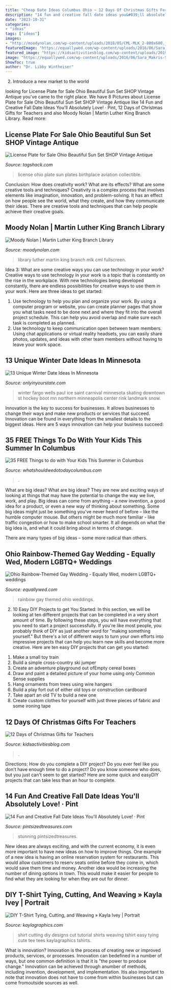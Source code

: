 ```yaml
---
title: "Cheap Date Ideas Columbus Ohio ~ 12 Days Of Christmas Gifts For Teachers"
description: "14 fun and creative fall date ideas you&#039;ll absolutely love! · pint"
date: "2023-10-31"
categories:
- "ideas"
tags: ["ideas"]
images:
- "http://moodynolan.com/wp-content/uploads/2018/05/CML-MLK_2-800x600.jpg"
featuredImage: "https://equallywed.com/wp-content/uploads/2016/06/Sara_Makris-Steven_Andrew-8851-1024x683.jpg"
featured_image: "https://kidsactivitiesblog.com/wp-content/uploads/2019/11/12-Days-of-Teacher-Gits-14.jpg"
image: "https://equallywed.com/wp-content/uploads/2016/06/Sara_Makris-Steven_Andrew-8851-1024x683.jpg"
ShowToc: true
author: "Dr. Libby Wintheiser"
---
```



2. Introduce a new market to the world 

	

		
looking for License Plate for Sale Ohio Beautiful Sun Set SHOP Vintage Antique you've came to the right place. We have 8 Pictures about License Plate for Sale Ohio Beautiful Sun Set SHOP Vintage Antique like 14 Fun and Creative Fall Date Ideas You&#039;ll Absolutely Love! · Pint, 12 Days of Christmas Gifts for Teachers and also Moody Nolan | Martin Luther King Branch Library. Read more:
		
    
## License Plate For Sale Ohio Beautiful Sun Set SHOP Vintage Antique

<img loading=lazy src="https://tagshack.com/media/catalog/product/cache/1/image/650x/040ec09b1e35df139433887a97daa66f/o/h/oh7_5.jpg" onerror="this.onerror=null;this.src='https://tse1.mm.bing.net/th?id=OIP.mRR1f9e8R4qL4f5x7T2ExAHaEb&amp;pid=15.1';" alt="License Plate for Sale Ohio Beautiful Sun Set SHOP Vintage Antique">

_Source: tagshack.com_

>license ohio plate sun plates birthplace aviation collectible. 

	

Conclusion: How does creativity work? What are its effects? What are some creative tools and techniques?
Creativity is a complex process that involves elements like imagination, innovation, and problem-solving. It has an effect on how people see the world, what they create, and how they communicate their ideas. There are creative tools and techniques that can help people achieve their creative goals.

    
## Moody Nolan | Martin Luther King Branch Library

<img loading=lazy src="http://moodynolan.com/wp-content/uploads/2018/05/CML-MLK_2-800x600.jpg" onerror="this.onerror=null;this.src='https://tse3.mm.bing.net/th?id=OIP.Q4yMj0mT10RUW721iv3hhAHaFj&amp;pid=15.1';" alt="Moody Nolan | Martin Luther King Branch Library">

_Source: moodynolan.com_

>library luther martin king branch mlk cml fullscreen. 

	

Idea 3: What are some creative ways you can use technology in your work?
Creative ways to use technology in your work is a topic that is constantly on the rise in the workplace. With new technologies being developed constantly, there are endless possibilities for creative ways to use them in your work. Here are three ideas to get started: 
1. Use technology to help you plan and organize your work. By using a computer program or website, you can create planner pages that show you what tasks need to be done next and where they fit into the overall project schedule. This can help you avoid overlap and make sure each task is completed as planned. 
2. Use technology to keep communication open between team members. Using chat applications or virtual reality headsets, you can easily share photos, updates, and ideas with other team members without having to leave your work space.

    
## 13 Unique Winter Date Ideas In Minnesota

<img loading=lazy src="http://cdn.onlyinyourstate.com/wp-content/uploads/2015/12/winterskate_boardman__large-slideshow.jpg" onerror="this.onerror=null;this.src='https://tse2.mm.bing.net/th?id=OIP._O1KpmBXtypaB4vqoe6XzgHaEK&amp;pid=15.1';" alt="13 Unique Winter Date Ideas In Minnesota">

_Source: onlyinyourstate.com_

>winter fargo wells paul ice saint carnival minnesota skating downtown st hockey boot mn northern minneapolis center rink landmark snow. 

	

Innovation is the key to success for businesses. It allows businesses to change their ways and make new products or services that succeed. Innovation can be found in everything from the smallest details to the biggest ideas. Here are 5 ways innovation can help your business succeed: 

    
## 35 FREE Things To Do With Your Kids This Summer In Columbus

<img loading=lazy src="https://whatshouldwedotodaycolumbus.com/wp-content/uploads/2017/06/IMG_5507.jpg" onerror="this.onerror=null;this.src='https://tse2.mm.bing.net/th?id=OIP.HF9kcSBmm86fV3X5vJbe7gHaJ4&amp;pid=15.1';" alt="35 FREE Things to do with Your Kids This Summer in Columbus">

_Source: whatshouldwedotodaycolumbus.com_

>. 

	

What are big ideas?
What are big ideas? They are new and exciting ways of looking at things that may have the potential to change the way we live, work, and play. Big ideas can come from anything – a new invention, a good idea for a product, or even a new way of thinking about something.
Some big ideas might just be something you've never heard of before – like the humble computer mouse. But others might be much more familiar - like traffic congestion or how to make school smarter. It all depends on what the big idea is, and what it could bring about in terms of change.

There are many types of big ideas – some more radical than others.

    
## Ohio Rainbow-Themed Gay Wedding - Equally Wed, Modern LGBTQ+ Weddings

<img loading=lazy src="https://equallywed.com/wp-content/uploads/2016/06/Sara_Makris-Steven_Andrew-8851-1024x683.jpg" onerror="this.onerror=null;this.src='https://tse4.mm.bing.net/th?id=OIP.akyGikR7CXdtcGGs716IPQHaE8&amp;pid=15.1';" alt="Ohio Rainbow-Themed Gay Wedding - Equally Wed, modern LGBTQ+ weddings">

_Source: equallywed.com_

>rainbow gay themed ohio weddings. 

	

2) 10 Easy DIY Projects to get You Started: In this section, we will be looking at ten different projects that can be completed in a very short amount of time. By following these steps, you will have everything that you need to start a project successfully.
If you're like most people, you probably think of DIY as just another word for "making something yourself." But there's a lot of different ways to turn your own efforts into impressive projects that can help you learn new skills and become more creative. Here are ten easy DIY projects that can get you started: 
1. Make a small toy train
2. Build a simple cross-country ski jumper
3. Create an adventure playground out ofEmpty cereal boxes
4. Draw and paint a detailed picture of your home using only Common Sense supplies
5. Hang ornaments from trees using wire hangers
6. Build a play fort out of either old toys or construction cardboard 
7. Take apart an old TV to build a new one 
8. Create custom clothes for yourself with just three pieces of fabric and some ironing tape 

    
## 12 Days Of Christmas Gifts For Teachers

<img loading=lazy src="https://kidsactivitiesblog.com/wp-content/uploads/2019/11/12-Days-of-Teacher-Gits-14.jpg" onerror="this.onerror=null;this.src='https://tse4.mm.bing.net/th?id=OIP.gxPu8TyZqjzGzRFkok6PLQHaLH&amp;pid=15.1';" alt="12 Days of Christmas Gifts for Teachers">

_Source: kidsactivitiesblog.com_

>. 

	

Directions: How do you complete a DIY project?
Do you ever feel like you don't have enough time to do a project? Do you know someone who does, but you just can't seem to get started? Here are some quick and easyDIY projects that can take less than an hour to complete.

    
## 14 Fun And Creative Fall Date Ideas You&#039;ll Absolutely Love! · Pint

<img loading=lazy src="https://pintsizedtreasures.com/wp-content/uploads/2014/08/fall-date-ideas-683x1024.jpg" onerror="this.onerror=null;this.src='https://tse3.mm.bing.net/th?id=OIP.RkQ5rwpJkGxSlGJr6JhkAQHaLG&amp;pid=15.1';" alt="14 Fun and Creative Fall Date Ideas You&#039;ll Absolutely Love! · Pint">

_Source: pintsizedtreasures.com_

>stunning pintsizedtreasures. 

	

New ideas are always exciting, and with the current economy, it is even more important to have new ideas on how to improve things. One example of a new idea is having an online reservation system for restaurants. This would allow customers to reserv seats online before they come in, which would save them time and money. Another idea would be increasing the number of dining options in town. This would make it easier for people to find what they are looking for when they are out for dinner.

    
## DIY T-Shirt Tying, Cutting, And Weaving » Kayla Ivey | Portrait

<img loading=lazy src="http://www.kaylagraphics.com/wp-content/uploads/2013/02/DIY-t-shirt-Cutting-Tutorial.jpg" onerror="this.onerror=null;this.src='https://tse3.mm.bing.net/th?id=OIP.k1VlPO8EgmJeti3VJGhj8gHaF_&amp;pid=15.1';" alt="DIY T-Shirt Tying, Cutting, and Weaving » Kayla Ivey | Portrait">

_Source: kaylagraphics.com_

>shirt cutting diy designs cut tutorial shirts weaving tshirt easy tying cute tee tees kaylagraphics tshirts. 

	

What is innovation?
Innovation is the process of creating new or improved products, services, or processes. Innovation can bedefined in a number of ways, but one common definition is that it is "the power to produce change." Innovation can be achieved through anumber of methods, including invention, development, and implementation. Itis also important to note that innovation does not have to come from within businesses but can come fromoutside sources as well.

